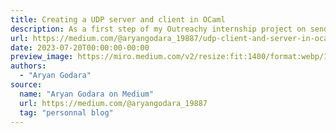 ```yaml
---
title: Creating a UDP server and client in OCaml
description: As a first step of my Outreachy internship project on sending MIDI over UDP with MirageOs, I've written a UDP Client and Server in OCaml using LWT.
url: https://medium.com/@aryangodara_19887/udp-client-and-server-in-ocaml-e203116a997c
date: 2023-07-20T00:00:00-00:00
preview_image: https://miro.medium.com/v2/resize:fit:1400/format:webp/1*ShS0Lsz1hf7GAiEyiS1wcw.png
authors:
  - "Aryan Godara"
source:
  name: "Aryan Godara on Medium"
  url: https://medium.com/@aryangodara_19887
  tag: "personnal blog"
---
```

